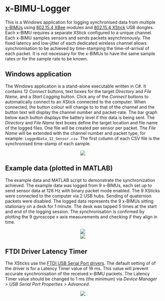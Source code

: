 x-BIMU-Logger
=============

This is a Windows application for logging synchronised data from multiple [x-BIMUs](http://www.x-io.co.uk/products/x-bimu/) using [802.15.4 XBee](http://www.x-io.co.uk/x-bimu-802-15-4-xbee/) modules and [802.15.4 XStick](http://www.x-io.co.uk/x-bimu-802-15-4-xstick/) USB dongles.  Each x-BIMU requires a separate XStick configured to a unique channel.  Each x-BIMU samples sensors and sends packets asynchronously.  The fixed latency and low-jitter of each dedicated wireless channel allows synchronisation to be achieved by time-stamping the time-of-arrival of each packet.  It is not necessary for the x-BIMUs to have the same sample rates or for the sample rate to be known.


Windows application
-------------------

The Windows application is a stand-alone executable written in C#.  It contains 12 *Connect* buttons, text boxes for the target *Directory* and *File Name*, and a *Start Logging* button.  Click any of the *Connect* buttons to automatically connect to an XStick connected to the computer.  When connected, the button colour will change to to that of the channel and the button text will display the channel number and packet-rate.  The bar graph below each button displays the battery level if this data is being sent.  The *Directory* and *File Name* text boxes define the target location and file name of the logged files.  One file will be created per sensor per packet.  The *File Name* will be extended with the channel number and packet type, for example: `LoggedData_12_Sensor.csv`.  The first column of each CSV file is the synchronised time-stamp of each sample.

<div align="center">
<img src="https://raw.github.com/xioTechnologies/x-BIMU-Logger/master/x-BIMU%20Logger%20Screenshot.png"/>
</div>
 

Example data (plotted in MATLAB)
---------------------------------

The example data and MATLAB script to demonstrate the synchronization achieved.  The example data was logged from 9 x-BIMUs, each set up to send sensor data at 128 Hz with binary packet mode enabled.  The 9 XSticks were connected to the computer via 2 USB hubs.  Sending of quaternion packets were disabled.  The logged data represents the 9 x-BIMUs sitting stationary on a desk for 1 minute.  The desk was tapped 5 times at the start and end of the logging session.  The synchronisation is confirmed by plotting the 9 gyroscope x axis measurements and checking if they align in time.

<div align="center">
<img src="https://raw.github.com/xioTechnologies/x-BIMU-Logger/master/Example%20Data%20Plot.png"/>
</div>

<div align="center">
<img src="https://raw.github.com/xioTechnologies/x-BIMU-Logger/master/Example%20Data%20Plot%20%28Single%20Tap%29.png"/>
</div>

FTDI Driver Latency Timer
---------------------------------

The XSticks use the [FTDI USB Serial Port drivers](http://www.ftdichip.com/Drivers/VCP.htm).  The default setting of of the driver is for a Latency Timer value of 16 ms.  This value will prevent accurate synchronisation of the received x-BIMU packets.  The Latency Timer value should be changed to 1 ms (the minimum) via *Device Manager > USB Serial Port Properties > Advanced*.

<div align="center">
<img src="https://raw.github.com/xioTechnologies/x-BIMU-Logger/master/FTDI%20Driver%20Latency%20Timer.png"/>
</div>

